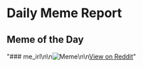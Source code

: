 # Daily Meme Report

## Meme of the Day
"### me_irl\n\n![Meme](https://i.redd.it/3fyoemenqg4e1.png)\n\n[View on Reddit](https://redd.it/1h4z4cn)"
